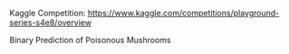 Kaggle Competition: https://www.kaggle.com/competitions/playground-series-s4e8/overview

Binary Prediction of Poisonous Mushrooms
